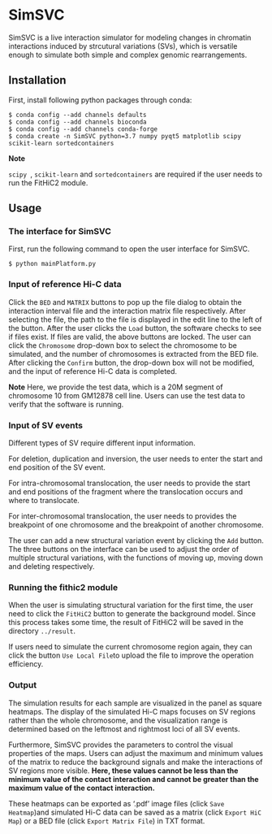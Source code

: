 # SimSVC
SimSVC is a live interaction simulator for modeling changes in chromatin interactions induced by strcutural variations (SVs), 
which is versatile enough to simulate both simple and complex genomic rearrangements.
## Installation
First, install following python packages through conda:
```
$ conda config --add channels defaults
$ conda config --add channels bioconda
$ conda config --add channels conda-forge
$ conda create -n SimSVC python=3.7 numpy pyqt5 matplotlib scipy scikit-learn sortedcontainers
```
**Note**


`scipy `, `scikit-learn` and `sortedcontainers` are required if the user needs to run the FitHiC2 module.

## Usage
### The interface for SimSVC
First, run the following command to open the user interface for SimSVC.
 ```
 $ python mainPlatform.py
 ```
 ### Input of reference Hi-C data
Click the ```BED``` and ```MATRIX``` buttons to pop up the file dialog to obtain the interaction interval file and the interaction matrix file respectively.
 After selecting the file, the path to the file is displayed in the edit line to the left of the button. After the user clicks the ```Load``` button, the software 
 checks to see if files exist. If files are valid, the above buttons are locked. The user can click the ```Chromosome``` drop-down box to select the chromosome 
 to be simulated, and the number of chromosomes is extracted from the BED file. After clicking the ```Confirm``` button, the drop-down box will not be modified, and the input of reference Hi-C data is completed.
 
 
 **Note**
 Here, we provide the test data, which is  a 20M segment of chromosome 10 from GM12878 cell line. Users can use the test data to verify that the software is running.
 ### Input of SV events
 Different types of SV require different input information.
 
 
 For deletion, duplication and inversion, the user needs to enter the start and end position of the SV event.
 
 
 For intra-chromosomal translocation, the user needs to provide the start and end positions of the fragment where the translocation occurs and where to translocate.
 
 
 For inter-chromosomal translocation, the user needs to provides the breakpoint of one chromosome and the breakpoint of another chromosome.  
 
 
 The user can add a new structural variation event by clicking the ```Add``` button. The three buttons on the interface can be used to adjust the order of multiple structural variations, with the functions of moving up, moving down and deleting respectively.
 ### Running the fithic2 module
 When the user is simulating structural variation for the first time, the user need to click the ```FitHiC2``` button to generate the background model. 
 Since this process takes some time,  the result of FitHiC2 will be saved in the directory  ```../result```. 
 
 
 If users need to simulate the current chromosome region again, they can click the button ```Use Local File```to upload the file to improve the operation efficiency.
 ### Output
 The simulation results for each sample are visualized in the panel as square heatmaps. The display of the simulated Hi-C maps focuses on SV regions rather than the whole chromosome, 
 and the visualization range is determined based on the leftmost and rightmost loci of all SV events. 
 
 
 Furthermore, SimSVC provides the parameters to control the visual properties of the maps. Users can adjust the maximum and minimum values of the matrix to reduce the background signals and make the interactions of SV regions more visible. 
 **Here, these values cannot be less than the minimum value of the contact interaction and cannot be greater than the maximum value of the contact interaction.** 
 
 
 These heatmaps can be exported as ‘.pdf’ image files (click ```Save Heatmap```)and simulated Hi-C data can be saved as a matrix (click ```Export HiC Map```) or a BED file (click ```Export Matrix File```) in TXT format.
 
 
 
 




